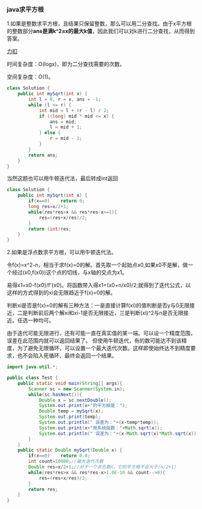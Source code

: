 ### java求平方根

1.如果是整数求平方根，且结果只保留整数，那么可以用二分查找。由于x平方根的整数部分**ans是满k^2≤x的最大k值**，因此我们可以对k进行二分查找，从而得到答案。

[力扣](https://leetcode-cn.com/problems/sqrtx/solution/x-de-ping-fang-gen-by-leetcode-solution/)

时间复杂度：O(logx)，即为二分查找需要的次数。

空间复杂度：O(1)。
```java
class Solution {
    public int mySqrt(int x) {
        int l = 0, r = x, ans = -1;
        while (l <= r) {
            int mid = l + (r - l) / 2;
            if ((long) mid * mid <= x) {
                ans = mid;
                l = mid + 1;
            } else {
                r = mid - 1;
            }
        }
        return ans;
    }
}
```
当然这题也可以用牛顿迭代法，最后转成int返回
```java
class Solution {
    public int mySqrt(int x) {
        if(x==0)    return 0;
        long res=x/2+1;
        while(res*res>x && res*res-x>=1){
            res=(res+x/res)/2;
        }
        return (int)res;
    }
}
```

2.如果是浮点数求平方根，可以用牛顿迭代法。

令f(x)=x^2-n，相当于求f(x)=0的解。首先取一个起始点x0,如果x0不是解，做一个经过(x0,f(x0))这个点的切线，与x轴的交点为x1。

易得x1=x0-f(x0)/f'(x0)。将函数带入得x1=(x0+n/x0)/2;就得到了迭代公式，以这样的方式得到的xi会无限趋近于f(x)=0的解。

判断xi是否是f(x)=0的解有三种方法：一是直接计算f(xi)的值判断是否y与0无限接近，二是判断前后两个解xi和xi-1是否无限接近，三是判断(xi)^2与n是否无限接近。任选一种均可。

由于迭代可能无限进行，还有可能一直在真实值的某一端。可以设一个精度范围，误差在此范围内就可以返回结果了。
但使用牛顿迭代，有的数可能达不到该精度，为了避免无限循环，可以设置一个最大迭代次数。这样即使始终达不到精度要求，也不会陷入死循环，最终会返回一个结果。

```java
import java.util.*;

public class Test {
    public static void main(String[] args){
        Scanner sc = new Scanner(System.in);
        while(sc.hasNext()){
            Double x = sc.nextDouble();
            System.out.print(x+"的平方根是：");
            Double temp = mySqrt(x);
            System.out.print(temp);
            System.out.println(" 误差为："+(x-temp*temp));
            System.out.print(x+"用系统函数："+Math.sqrt(x));
            System.out.println(" 误差为："+(x-Math.sqrt(x)*Math.sqrt(x)));
        }
    }
    public static Double mySqrt(Double x) {
        if(x==0)    return 0.0;
        int count=10000;//最大迭代次数
        Double res=x/2+1;//对于一个非负数n，它的平方根不会大于(n/2+1）
        while(res*res>x && res*res-x>1.0E-10 && count-->0){
            res=(res+x/res)/2;
        }
        return res;
    }
}
```
